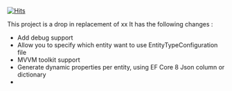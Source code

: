 [![Hits](https://hits.seeyoufarm.com/api/count/incr/badge.svg?url=https%3A%2F%2Fgithub.com%2Fponyspeed888%2FMVC8ProjectTemplate&count_bg=%2379C83D&title_bg=%23555555&icon=&icon_color=%23E7E7E7&title=hits&edge_flat=false)](https://hits.seeyoufarm.com)

This project is a drop in replacement of  xx
It has the following changes :

* Add debug support
* Allow you to specify which entity want to use EntityTypeConfiguration file
* MVVM toolkit support
* Generate dynamic properties per entity, using EF Core 8 Json column or dictionary
* 



